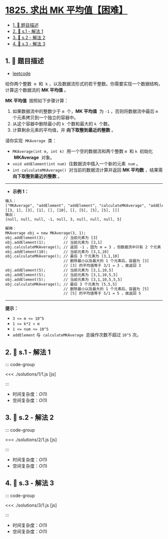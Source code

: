 # [1825. 求出 MK 平均值【困难】](https://github.com/tnotesjs/TNotes.leetcode/tree/main/notes/1825.%20%E6%B1%82%E5%87%BA%20MK%20%E5%B9%B3%E5%9D%87%E5%80%BC%E3%80%90%E5%9B%B0%E9%9A%BE%E3%80%91)

<!-- region:toc -->

- [1. 📝 题目描述](#1--题目描述)
- [2. 🎯 s.1 - 解法 1](#2--s1---解法-1)
- [3. 🎯 s.2 - 解法 2](#3--s2---解法-2)
- [4. 🎯 s.3 - 解法 3](#4--s3---解法-3)

<!-- endregion:toc -->

## 1. 📝 题目描述

- [leetcode](https://leetcode.cn/problems/finding-mk-average/)

给你两个整数  `m`  和  `k` ，以及数据流形式的若干整数。你需要实现一个数据结构，计算这个数据流的 **MK 平均值** 。

**MK 平均值**  按照如下步骤计算：

1. 如果数据流中的整数少于 `m`  个，**MK 平均值**  为 `-1` ，否则将数据流中最后 `m`  个元素拷贝到一个独立的容器中。
2. 从这个容器中删除最小的 `k`  个数和最大的 `k`  个数。
3. 计算剩余元素的平均值，并 **向下取整到最近的整数** 。

请你实现  `MKAverage`  类：

- `MKAverage(int m, int k)`  用一个空的数据流和两个整数 `m`  和 `k`  初始化  **MKAverage**  对象。
- `void addElement(int num)`  往数据流中插入一个新的元素  `num` 。
- `int calculateMKAverage()`  对当前的数据流计算并返回 **MK 平均数** ，结果需 **向下取整到最近的整数** 。

---

- **示例 1：**

```txt
输入：
["MKAverage", "addElement", "addElement", "calculateMKAverage", "addElement", "calculateMKAverage", "addElement", "addElement", "addElement", "calculateMKAverage"]
[[3, 1], [3], [1], [], [10], [], [5], [5], [5], []]
输出：
[null, null, null, -1, null, 3, null, null, null, 5]

解释：
MKAverage obj = new MKAverage(3, 1);
obj.addElement(3);        // 当前元素为 [3]
obj.addElement(1);        // 当前元素为 [3,1]
obj.calculateMKAverage(); // 返回 -1 ，因为 m = 3 ，但数据流中只有 2 个元素
obj.addElement(10);       // 当前元素为 [3,1,10]
obj.calculateMKAverage(); // 最后 3 个元素为 [3,1,10]
                          // 删除最小以及最大的 1 个元素后，容器为 [3]
                          // [3] 的平均值等于 3/1 = 3 ，故返回 3
obj.addElement(5);        // 当前元素为 [3,1,10,5]
obj.addElement(5);        // 当前元素为 [3,1,10,5,5]
obj.addElement(5);        // 当前元素为 [3,1,10,5,5,5]
obj.calculateMKAverage(); // 最后 3 个元素为 [5,5,5]
                          // 删除最小以及最大的 1 个元素后，容器为 [5]
                          // [5] 的平均值等于 5/1 = 5 ，故返回 5
```

---

**提示：**

- `3 <= m <= 10^5`
- `1 <= k*2 < m`
- `1 <= num <= 10^5`
- `addElement` 与  `calculateMKAverage`  总操作次数不超过 `10^5` 次。

## 2. 🎯 s.1 - 解法 1

::: code-group

<<< ./solutions/1/1.js [js]

:::

- 时间复杂度：$O(1)$
- 空间复杂度：$O(1)$

## 3. 🎯 s.2 - 解法 2

::: code-group

<<< ./solutions/2/1.js [js]

:::

- 时间复杂度：$O(1)$
- 空间复杂度：$O(1)$

## 4. 🎯 s.3 - 解法 3

::: code-group

<<< ./solutions/3/1.js [js]

:::

- 时间复杂度：$O(1)$
- 空间复杂度：$O(1)$

